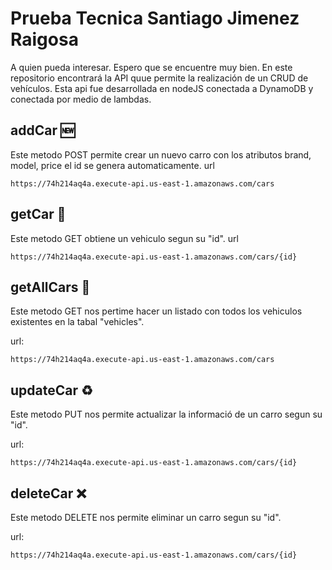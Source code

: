 # Prueba Tecnica Santiago Jimenez Raigosa

A quien pueda interesar.
Espero que se encuentre muy bien. En este repositorio encontrará la API quue permite la realización de un CRUD de vehículos. Esta api fue desarrollada en nodeJS conectada a DynamoDB y conectada por medio de
lambdas.


## addCar 🆕

Este metodo POST permite crear un nuevo carro con los atributos brand, model, price el id se genera automaticamente.
url
```
https://74h214aq4a.execute-api.us-east-1.amazonaws.com/cars
```

## getCar 📄

Este metodo GET obtiene un vehiculo segun su "id".
url
```
https://74h214aq4a.execute-api.us-east-1.amazonaws.com/cars/{id}
```

## getAllCars 📃

Este metodo GET nos pertime hacer un listado con todos los vehiculos existentes en la tabal "vehicles".

url:
```
https://74h214aq4a.execute-api.us-east-1.amazonaws.com/cars
```

## updateCar ♻

Este metodo PUT nos permite actualizar la informació de un carro segun su "id".

url:
```
https://74h214aq4a.execute-api.us-east-1.amazonaws.com/cars/{id}
```

## deleteCar ❌

Este metodo DELETE nos permite eliminar un carro segun su "id".

url:
```
https://74h214aq4a.execute-api.us-east-1.amazonaws.com/cars/{id}
```

